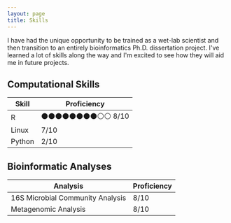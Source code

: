 ```yaml
---
layout: page
title: Skills
---
```


I have had the unique opportunity to be trained as a wet-lab scientist and then transition to an entirely bioinformatics Ph.D. dissertation project. I've learned a lot of skills along the way and I'm excited to see how they will aid me in future projects.

## Computational Skills

| Skill | Proficiency |
|----------|-----------|
| R | ⚫⚫⚫⚫⚫⚫⚫⚫⚪⚪ 8/10 |
| Linux | 7/10 |
| Python | 2/10 |



## Bioinformatic Analyses

| Analysis  | Proficiency |
|-----------|------------|
| 16S Microbial Community Analysis  | 8/10 |
| Metagenomic Analysis  | 8/10|

